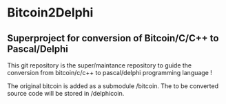 # Bitcoin2Delphi

## Superproject for conversion of Bitcoin/C/C++ to Pascal/Delphi

This git repository is the super/maintance repository to guide
the conversion from bitcoin/c/c++ to pascal/delphi programming language !

The original bitcoin is added as a submodule /bitcoin.
The to be converted source code will be stored in /delphicoin.

